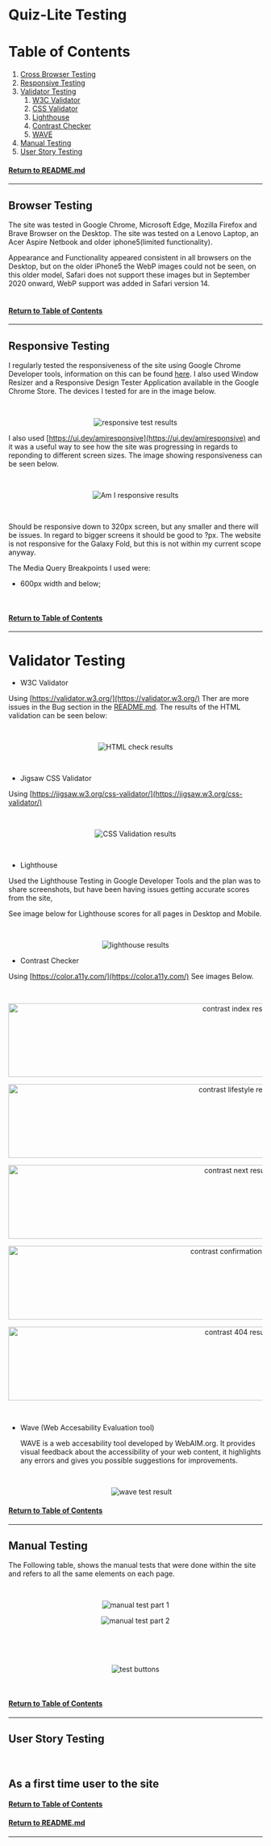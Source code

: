 # Quiz-Lite Testing


# Table of Contents <a name="toc"></a>
1.  [Cross Browser Testing](#browsertesting)
2.  [Responsive Testing](#responsivetesting)
3.  [Validator Testing](#validatortesting)
     1. [W3C Validator](#w3c)
     2. [CSS Validator](#css)
     3. [Lighthouse](#lighthouse)
     4. [Contrast Checker](#contrastchecker)
     5. [WAVE](#wave)
4.  [Manual Testing](#manualtesting)
5. [User Story Testing](#userstorytesting)  

#### [Return to README.md](README.md)
----

## Browser Testing<a name="browsertesting"></a>

  The site was tested in Google Chrome, Microsoft Edge, Mozilla Firefox and Brave Browser on the Desktop.
  The site was tested on a Lenovo Laptop, an Acer Aspire Netbook and older iphone5(limited functionality).  

  Appearance and Functionality appeared consistent in all browsers on the Desktop, but on the older iPhone5
  the WebP images could not be seen, on this older model, Safari does not support these images but in September 2020 onward, WebP support was added in Safari version 14.  
<br/>

#### [Return to Table of Contents](#toc)

----
## Responsive Testing<a name="responsivetesting"></a>

   I regularly tested the responsiveness of the site using Google Chrome Developer tools, information on this can be found [here](https://developer.chrome.com/docs/devtools/). I also used Window Resizer and a Responsive Design Tester Application available in the Google Chrome Store. The devices I tested for are in the image below.  

   <br/>
   <p align ="center">      
     <img src="assets/images/readme/resptests.png"  alt="responsive test results"/>     
   </p>
   
   
   I also used [https://ui.dev/amiresponsive](https://ui.dev/amiresponsive) and it was a useful way to see how the site was progressing in regards to reponding to different screen sizes. The image showing responsiveness can be seen below.

   <br/>
   <p align ="center">      
     <img src="assets/images/readme/amiresp1.png"  alt="Am I responsive results"/>   
   </p>
   <br/>

   Should be responsive down to 320px screen, but any smaller and there will be issues. In regard to bigger screens it should be good to ?px. The website is not responsive for the Galaxy Fold, but this is not within my current scope anyway.

   The Media Query Breakpoints I used were:
   - 600px width and below;
  
<br/>

#### [Return to Table of Contents](#toc)

----
# Validator Testing<a name="validatortesting"></a>

- W3C Validator <a name="w3c"></a>

Using [https://validator.w3.org/](https://validator.w3.org/)  Ther are more issues in the Bug section in the [README.md](README.md). The results of the HTML validation can be seen below:


<br/>

<p align ="center">      
     <img src="assets/images/readme/htmlchecker.png"  alt="HTML check results"/>   
</p>
<br/>  
  
- Jigsaw CSS Validator   <a name="css"></a>

Using [https://jigsaw.w3.org/css-validator/](https://jigsaw.w3.org/css-validator/) 

<br/>
<p align ="center">      
     <img src="assets/images/readme/cssvalid.png"  alt="CSS Validation results"/>   
</p>
<br/>

- Lighthouse  <a name="lighthouse"></a>

Used the Lighthouse Testing in Google Developer Tools and the plan was to share screenshots, but have been having issues getting accurate scores from the site, 

See image below for Lighthouse scores for all pages in Desktop and Mobile.  

<br/>
<p align ="center">      
     <img src="assets/images/readme/lighthouse.png"  alt="lighthouse results" />   
</p>


  - Contrast Checker  <a name="contrastchecker"></a>
  
  Using [https://color.a11y.com/](https://color.a11y.com/)  See images Below.

<br/>
  <p align ="center">      
     <img src="assets/images/readme/contrastindex.png" height="146" width="889" alt="contrast index result"/>   
  </p>
  <p align ="center">      
     <img src="assets/images/readme/contrastlifestyle.png" height="146" width="889" alt="contrast lifestyle result"/>   
  </p>
  <p align ="center">      
     <img src="assets/images/readme/contrastnext.png" height="146" width="889" alt="contrast next result"/>   
  </p>
  <p align ="center">      
     <img src="assets/images/readme/contrastconfirmation.png" height="146" width="889" alt="contrast confirmation result"/>   
  </p>
  <p align ="center">      
     <img src="assets/images/readme/contrast404.png" height="146" width="889" alt="contrast 404 result"/>   
  </p>
  <br/>

- Wave (Web Accesability Evaluation tool)   <a name="wave"></a>
  
  WAVE is a web accesability tool developed by WebAIM.org. It provides visual feedback about the accessibility of your web content, it highlights any errors and gives you possible suggestions for improvements. 

  <br/>
  <p align ="center">      
     <img src="assets/images/readme/wave_test.png"  alt="wave test result"/>   
  </p>
  
#### [Return to Table of Contents](#toc)

----
## Manual Testing<a name="manualtesting"></a>

The Following table, shows the manual tests that were done within the site and refers to all the same elements on each page.


<br/>
<p align ="center">      
     <img src="assets/images/readme/mantest.png"  alt="manual test part 1" />
</p>
<p align ="center">      
     <img src="assets/images/readme/mantest1.png" alt="manual test part 2" />
</p>
<br/>

    
      
<br/>


<br/>
<p align ="center">      
     <img src="assets/images/readme/testbuttons.png"  alt="test buttons"/>
</p>
<br/>

#### [Return to Table of Contents](#toc)

----

## User Story Testing<a name="userstorytesting"></a>

 <br/>


## As a first time user to the site



  
 

#### [Return to Table of Contents](#toc)
#### [Return to README.md](README.md)

----
